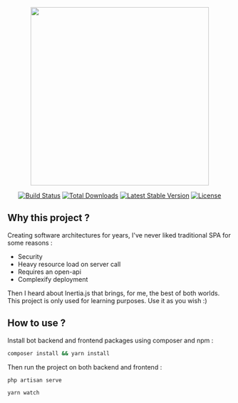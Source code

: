 <p align="center"><img src="https://res.cloudinary.com/dtfbvvkyp/image/upload/v1566331377/laravel-logolockup-cmyk-red.svg" width="400"></p>

<p align="center">
<a href="https://travis-ci.org/laravel/framework"><img src="https://travis-ci.org/laravel/framework.svg" alt="Build Status"></a>
<a href="https://packagist.org/packages/laravel/framework"><img src="https://poser.pugx.org/laravel/framework/d/total.svg" alt="Total Downloads"></a>
<a href="https://packagist.org/packages/laravel/framework"><img src="https://poser.pugx.org/laravel/framework/v/stable.svg" alt="Latest Stable Version"></a>
<a href="https://packagist.org/packages/laravel/framework"><img src="https://poser.pugx.org/laravel/framework/license.svg" alt="License"></a>
</p>

## Why this project ?

Creating software architectures for years, I've never liked traditional SPA for some reasons : 
* Security
* Heavy resource load on server call
* Requires an open-api
* Complexify deployment

Then I heard about Inertia.js that brings, for me, the best of both worlds. This project is only used for learning purposes. Use it as you wish :) 

## How to use ? 

Install bot backend and frontend packages using composer and npm : 

```bash
composer install && yarn install
```

Then run the project on both backend and frontend :

```bash
php artisan serve
```

```bash
yarn watch
```
